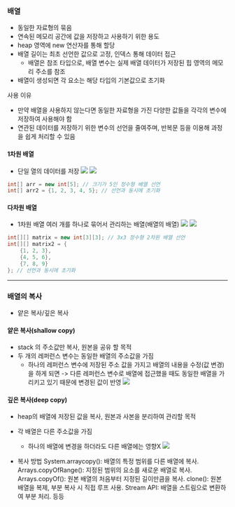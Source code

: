 ### 배열
- 동일한 자료형의 묶음
- 연속된 메모리 공간에 값을 저장하고 사용하기 위한 용도
- heap 영역에 new 연산자를 통해 할당
- 배열 길이는 최초 선언한 값으로 고정, 인덱스 통해 데이터 접근
  - 배열은 참조 타입으로, 배열 변수는 실제 배열 데이터가 저장된 힙 영역의 메모리 주소를 참조
- 배열이 생성되면 각 요소는 해당 타입의 기본값으로 초기화

사용 이유

- 만약 배열을 사용하지 않는다면 동일한 자료형을 가진 다양한 값들을 각각의 변수에 저장하여 사용해야 함
- 연관된 데이터를 저장하기 위한 변수의 선언을 줄여주며, 반복문 등을 이용해 과정을 쉽게 처리할 수 있음

#### 1차원 배열
- 단일 열의 데이터를 저장
![](https://velog.velcdn.com/images/hso07202/post/190a5992-664e-48e9-9cd4-e37e0988eddc/image.png)
![](https://velog.velcdn.com/images/hso07202/post/c7cfc7cb-a610-4326-b91b-97392615a772/image.png)

```java
int[] arr = new int[5]; // 크기가 5인 정수형 배열 선언
int[] arr2 = {1, 2, 3, 4, 5}; // 선언과 동시에 초기화
```

#### 다차원 배열
- 1차원 배열 여러 개를 하나로 묶어서 관리하는 배열(배열의 배열)
![](https://velog.velcdn.com/images/hso07202/post/2681edd3-2446-4e6d-a18a-b2c89998c311/image.png)
![](https://velog.velcdn.com/images/hso07202/post/8ac713ff-1042-4047-9a2d-55e3a6ac3034/image.png)

```java
int[][] matrix = new int[3][3]; // 3x3 정수형 2차원 배열 선언
int[][] matrix2 = {
    {1, 2, 3},
    {4, 5, 6},
    {7, 8, 9}
}; // 선언과 동시에 초기화
```

---

### 배열의 복사
- 얕은 복사/깊은 복사

#### 얕은 복사(shallow copy)
- stack 의 주소값만 복사, 원본을 공유 할 목적
- 두 개의 레퍼런스 변수는 동일한 배열의 주소값을 가짐
  - 하나의 레퍼런스 변수에 저장된 주소 값을 가지고 배열의 내용을 수정(값 변경) 을 하게 되면 -> 다른 레퍼런스 변수로 배열에 접근했을 때도 동일한 배열을 가리키고 있기 때문에 변경된 값이 반영
![](https://velog.velcdn.com/images/hso07202/post/cb712e24-c41d-499a-be58-c8200203a88a/image.png)


#### 깊은 복사(deep copy)
- heap의 배열에 저장된 값을 복사, 원본과 사본을 분리하여 관리할 목적
- 각 배열은 다른 주소값을 가짐
  - 하나의 배열에 변경을 하더라도 다른 배열에는 영향X
![](https://velog.velcdn.com/images/hso07202/post/69e572e8-2d32-43c2-9919-d775a5c1110d/image.png)

- 복사 방법
  System.arraycopy(): 배열의 특정 범위를 다른 배열에 복사.
Arrays.copyOfRange(): 지정된 범위의 요소를 새로운 배열로 복사.
Arrays.copyOf(): 원본 배열의 처음부터 지정된 길이만큼을 복사.
clone(): 원본 배열을 복제, 부분 복사 시 직접 루프 사용.
Stream API: 배열을 스트림으로 변환하여 부분 처리. 
등등
